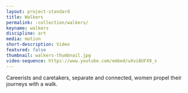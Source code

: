 ```yaml
---
layout: project-standard
title: Walkers
permalink: :collection/walkers/
keyname: walkers
discipline: art
media: motion
short-description: Video
featured: false
thumbnail: walkers-thumbnail.jpg
video-sequence: https://www.youtube.com/embed/uXvi8UFX9_s
---
```


Careerists and caretakers, separate and connected, women propel their journeys with a walk.